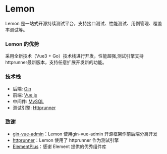 # Lemon
Lemon 是一站式开源持续测试平台，支持接口测试、性能测试、用例管理、覆盖率测试等。

### Lemon 的优势

采用全新技术（Vue3 + Go）技术栈进行开发，性能超强,测试引擎支持httprunner最新版本，支持任意扩展开发新的功能。


### 技术栈

-   后端: [Gin](https://gin-gonic.com/)
-   前端: [Vue.js](https://vuejs.org/)
-   中间件: [MySQL](https://www.mysql.com/)
-   测试引擎: [Httprunner](https://github.com/httprunner/httprunner)


### 致谢

-   [gin-vue-admin](https://github.com/flipped-aurora/gin-vue-admin)：Lemon 使用gin-vue-admin 开源框架作前后端分离开发
-   [httprunner](https://github.com/httprunner/httprunner)：Lemon 使用了 httprunner 作为测试引擎
-   [ElementPlus](https://element-plus.gitee.io/)：感谢 Element 提供的优秀组件库
